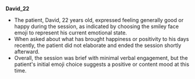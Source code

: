 **David_22**

- The patient, David, 22 years old, expressed feeling generally good or happy during the session, as indicated by choosing the smiley face emoji to represent his current emotional state.
- When asked about what has brought happiness or positivity to his days recently, the patient did not elaborate and ended the session shortly afterward.
- Overall, the session was brief with minimal verbal engagement, but the patient's initial emoji choice suggests a positive or content mood at this time.